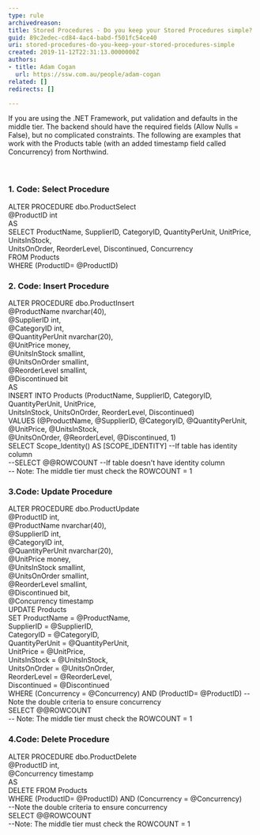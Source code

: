 ```yaml
---
type: rule
archivedreason: 
title: Stored Procedures - Do you keep your Stored Procedures simple?
guid: 89c2edec-cd84-4ac4-babd-f501fc54ce40
uri: stored-procedures-do-you-keep-your-stored-procedures-simple
created: 2019-11-12T22:31:13.0000000Z
authors:
- title: Adam Cogan
  url: https://ssw.com.au/people/adam-cogan
related: []
redirects: []

---
```



If you are using the .NET Framework, put validation and defaults in the middle tier. The backend should have the required fields (Allow Nulls = False), but no complicated constraints. The following are examples that work with the Products table (with an added timestamp field called Concurrency) from Northwind.<br>
<br><excerpt class='endintro'></excerpt><br>
<h3 class="ssw15-rteElement-H3">​1.&#160;Code&#58; Select Procedure​​​<br></h3><p class="ssw15-rteElement-CodeArea">ALTER PROCEDURE dbo.ProductSelect<br>@ProductID int<br>AS<br>SELECT ProductName, SupplierID, CategoryID, QuantityPerUnit, UnitPrice, UnitsInStock,<br>UnitsOnOrder, ReorderLevel, Discontinued, Concurrency<br>FROM Products<br>WHERE (ProductID= @ProductID)</p><h3 class="ssw15-rteElement-H3">2. ​​Code&#58; Insert Procedure​</h3><p class="ssw15-rteElement-CodeArea">ALTER PROCEDURE dbo.ProductInsert<br>@ProductName nvarchar(40),<br>@SupplierID int,<br>@CategoryID int,<br>@QuantityPerUnit nvarchar(20),<br>@UnitPrice money,<br>@UnitsInStock smallint,<br>@UnitsOnOrder smallint,<br>@ReorderLevel smallint,<br>@Discontinued bit<br>AS<br>INSERT INTO Products (ProductName, SupplierID, CategoryID, QuantityPerUnit, UnitPrice,<br>UnitsInStock, UnitsOnOrder, ReorderLevel, Discontinued)<br>VALUES (@ProductName, @SupplierID, @CategoryID, @QuantityPerUnit, @UnitPrice, @UnitsInStock,<br>@UnitsOnOrder, @ReorderLevel, @Discontinued, 1)<br>SELECT Scope_Identity() AS [SCOPE_IDENTITY] --If table has identity column<br>--SELECT @@ROWCOUNT --If table doesn't have identity column<br>-- Note&#58; The middle tier must check the ROWCOUNT = 1</p><h3 class="ssw15-rteElement-H3">3.Code&#58; Update Procedure​​<br></h3><p class="ssw15-rteElement-CodeArea">ALTER PROCEDURE dbo.ProductUpdate <br>@ProductID int, <br>@ProductName nvarchar(40), <br>@SupplierID int, <br>@CategoryID int, <br>@QuantityPerUnit nvarchar(20), <br>@UnitPrice money, <br>@UnitsInStock smallint, <br>@UnitsOnOrder smallint, <br>@ReorderLevel smallint, <br>@Discontinued bit, <br>@Concurrency timestamp <br>UPDATE Products <br>SET ProductName = @ProductName,<br>SupplierID = @SupplierID,<br>CategoryID = @CategoryID,<br>QuantityPerUnit = @QuantityPerUnit,<br>UnitPrice = @UnitPrice,<br>UnitsInStock = @UnitsInStock,<br>UnitsOnOrder = @UnitsOnOrder,<br>ReorderLevel = @ReorderLevel,<br>Discontinued = @Discontinued<br>WHERE (Concurrency = @Concurrency) AND (ProductID= @ProductID) --Note the double criteria to ensure concurrency <br>SELECT @@ROWCOUNT <br>-- Note&#58; The middle tier must check the ROWCOUNT = 1</p><h3 class="ssw15-rteElement-H3">4.Code&#58; Delete Procedure​<br></h3><p class="ssw15-rteElement-CodeArea">ALTER PROCEDURE dbo.ProductDelete <br>@ProductID int, <br>@Concurrency timestamp <br>AS <br>DELETE FROM Products <br>WHERE (ProductID= @ProductID) AND (Concurrency = @Concurrency)<br>--Note the double criteria to ensure concurrency <br>SELECT @@ROWCOUNT <br>--Note&#58; The middle tier must check the ROWCOUNT = 1​​<br></p>


